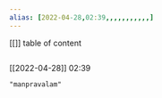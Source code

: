 ```yaml
---
alias: [2022-04-28,02:39,,,,,,,,,,,]
---
```

[[]]
table of content
```toc
```

[[2022-04-28]] 02:39

```query
"manpravalam"
```